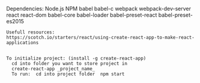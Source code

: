 Dependencies:  Node.js  NPM  babel  babel-c webpack webpack-dev-server  react  react-dom  babel-core  babel-loader babel-preset-react  babel-preset-es2015

    Usefull resources:  
    https://scotch.io/starters/react/using-create-react-app-to-make-react-applications


    To initialize project: (install -g create-react-app)
      cd into folder you want to store project in  
      create-react-app _project_name_  
      To run:  cd into project folder  npm start
